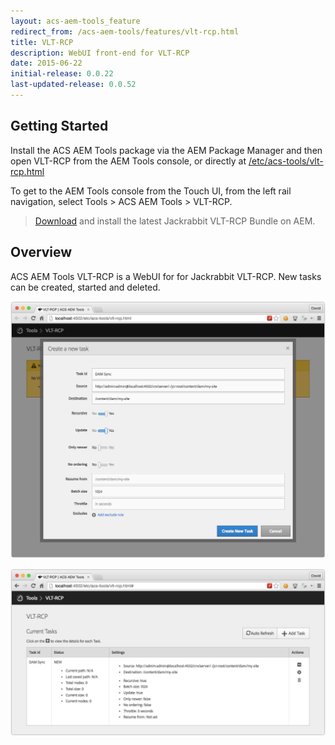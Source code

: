 ```yaml
---
layout: acs-aem-tools_feature
redirect_from: /acs-aem-tools/features/vlt-rcp.html
title: VLT-RCP
description: WebUI front-end for VLT-RCP
date: 2015-06-22
initial-release: 0.0.22
last-updated-release: 0.0.52
---
```


## Getting Started

Install the ACS AEM Tools package via the AEM Package Manager and then open VLT-RCP from the AEM Tools console, or directly at [/etc/acs-tools/vlt-rcp.html](http://localhost:4502/etc/acs-tools/vlt-rcp.html)

To get to the AEM Tools console from the Touch UI, from the left rail navigation, select Tools > ACS AEM Tools > VLT-RCP.

> [Download](http://mvnrepository.com/artifact/org.apache.jackrabbit.vault/org.apache.jackrabbit.vault.rcp) and install the latest Jackrabbit VLT-RCP Bundle on AEM.

## Overview

ACS AEM Tools VLT-RCP is a WebUI for for Jackrabbit VLT-RCP. New tasks can be created, started and deleted.

![VLT-RCP New](images/new.png)

![VLT-RCP Status](images/status.png)
